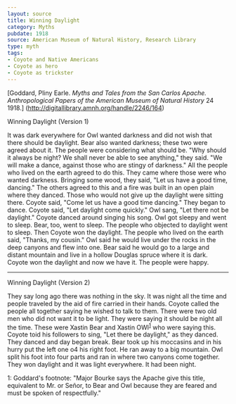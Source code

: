 ```yaml
---
layout: source
title: Winning Daylight
category: Myths
pubdate: 1918
source: American Museum of Natural History, Research Library
type: myth
tags:
- Coyote and Native Americans
- Coyote as hero
- Coyote as trickster
---
```


[Goddard, Pliny Earle. *Myths and Tales from the San Carlos Apache. Anthropological Papers of the American Museum of Natural History* 24 1918.] (http://digitallibrary.amnh.org/handle/2246/164)

Winning Daylight (Version 1)

It was dark everywhere for Owl wanted darkness and did not wish that there should be daylight. Bear also wanted darkness; these two were agreed about it. The people were considering what should be. "Why should it always be night? We shall never be able to see anything," they said. "We will make a dance, against those who are stingy of darkness." 
All the people who lived on the earth agreed to do this. They came where those were who wanted darkness. Bringing some wood, they said, "Let us have a good time, dancing." The others agreed to this and a fire was built in an open plain where they danced. Those who would not give up the daylight were sitting there. 
Coyote said, "Come let us have a good time dancing." They began to dance. Coyote said, "Let daylight come quickly." Owl sang, "Let there not be daylight." Coyote danced around singing his song. Owl got sleepy and went to sleep. Bear, too, went to sleep. The people who objected to daylight went to sleep. Then Coyote won the daylight. The people who lived on the earth said, "Thanks, my cousin." Owl said he would live under the rocks in the deep canyons and flew into one. Bear said he would go to a large and distant mountain and live in a hollow Douglas spruce where it is dark. 
Coyote won the daylight and now we have it. The people were happy. 

***
Winning Daylight (Version 2)

They say long ago there was nothing in the sky. It was night all the time and people traveled by the aid of fire carried in their hands. Coyote called the people all together saying he wished to talk to them. There were two old men who did not want it to be light. They were saying it should be night all the time. These were Xastin Bear and Xastin OWl<sup>[1](#myfootnote1)</sup> who were saying this. Coyote toid his followers to sing, "Let there be daylight," as they danced. They danced and day began break. Bear took up his moccasins and in his hurry put the left one o4 his right foot. He ran away to a big mountain. Owl split his foot into four parts and ran in where two canyons come together. They won daylight and it was light everywhere. It had been night.

<a name="myfootnote1">1</a>: Goddard's footnote: "Major Bourke says the Apache give this title, equivalent to Mr. or Señor, to Bear and Owl because they are feared and must be spoken of respectfully."
